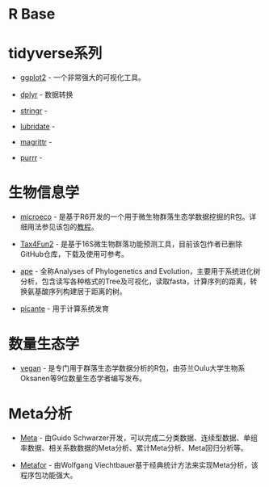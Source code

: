 # R Base


# tidyverse系列
- [ggplot2](https://cran.r-project.org/web/packages/ggplot2/index.html) - 一个非常强大的可视化工具。

- [dplyr](https://cran.r-project.org/web/packages/dplyr/index.html) - 数据转换

- [stringr](https://cran.r-project.org/web/packages/stringr/index.html) - 

- [lubridate](https://cran.r-project.org/web/packages/lubridate/index.html) - 

- [magrittr](https://cran.r-project.org/web/packages/magrittr/index.html) - 

- [purrr](https://cran.r-project.org/web/packages/purrr/index.html) - 

# 生物信息学
- [microeco](https://cran.r-project.org/web/packages/microeco/index.html) - 是基于R6开发的一个用于微生物群落生态学数据挖掘的R包。详细用法参见该包的[教程](https://chiliubio.github.io/microeco_tutorial/)。

- [Tax4Fun2](https://doi.org/10.1186/s40793-020-00358-7) - 是基于16S微生物群落功能预测工具，目前该包作者已删除GitHub仓库，下载及使用可参考。

- [ape](https://cran.r-project.org/web/packages/ape/index.html) - 全称Analyses of Phylogenetics and Evolution，主要用于系统进化树分析，包含读写各种格式的Tree及可视化，读取fasta，计算序列的距离，转换氨基酸序列构建居于距离的树。

- [picante](https://chiliubio.github.io/microeco_tutorial/index.html) - 用于计算系统发育


# 数量生态学
- [vegan](https://cran.r-project.org/web/packages/vegan/index.html) - 是专门用于群落生态学数据分析的R包，由芬兰Oulu大学生物系Oksanen等9位数量生态学者编写发布。

# Meta分析
- [Meta](https://cran.r-project.org/web/packages/meta/index.html) - 由Guido Schwarzer开发，可以完成二分类数据、连续型数据、单组率数据、相关系数数据的Meta分析、累计Meta分析、Meta回归分析等。

- [Metafor](https://cran.r-project.org/web/packages/metafor/index.html) - 由Wolfgang Viechtbauer基于经典统计方法来实现Meta分析，该程序包功能强大。

